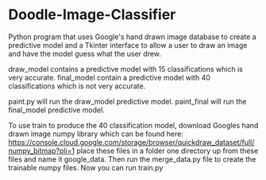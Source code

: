 # Doodle-Image-Classifier
Python program that uses Google's hand drawn image database to create a predictive model and a Tkinter interface to allow a user to draw an image and have the model guess what the user drew.

draw_model contains a predictive model with 15 classifications which is very accurate.
final_model contain a predictive model with 40 classifications which is not very accurate.

paint.py will run the draw_model predictive model.
paint_final will run the final_model predictive model.

To use train to produce the 40 classification model, download Googles hand drawn image numpy library which can be found here: https://console.cloud.google.com/storage/browser/quickdraw_dataset/full/numpy_bitmap?pli=1
place these files in a folder one directory up from these files and name it google_data. Then run the merge_data.py file to create the trainable numpy files. Now you can run train.py
